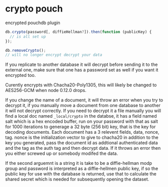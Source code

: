 crypto pouch
===

encrypted pouchdb plugin

```js
db.crypto(password[, diffieHellman?]).then(function (publicKey) {
  // is all set up
});

db.removeCrypto();
// will no longer encrypt decrypt your data
```
If you replicate to another database it will decrypt before sending it to the external one, make sure that one has a password set as well if you want it encrypted too.

Curently encrypts with Chacha20-Poly1305, this will likely be changed to AES256-GCM when node 0.12.0 drops.

If you change the name of a document, it will throw an error when you try to decrypt it, if you manually move a document from one database to another it will not decrypt correctly.  If you need to decrypt it a file manually you will find a local doc named `_local/crypto` in the databse, it has a field named salt which is a hex encoded buffer, run on your password with that as salt for 1000 iterations to generage a 32 byte (256 bit) key, that is the key for decoding documents. Each document has a 3 relevent fields, data, nonce, tag. nonce is the initialization vector to give to chacha20 in addition to the key you generated, pass the document id as addtional authenticated data and the tag as the auth tag and then decrypt data.  If it throws an error then you either screwed up or somebody modifed the data.

If the second arguemnt is a string it is take to be a diffie-hellman modp group and password is interpreted as a diffie-hellmen public key, if so the public key for use with the database is returned, use that to calculate the shared secret which is needed for subsequently opening the dataset.